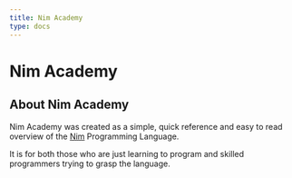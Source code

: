 ```yaml
---
title: Nim Academy
type: docs
---
```


# Nim Academy

## About Nim Academy

Nim Academy was created as a simple, quick reference and easy to read overview of the [Nim](https://nim-lang.org) Programming Language.

It is for both those who are just learning to program and skilled programmers trying to grasp the language.
